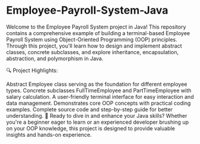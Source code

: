 # Employee-Payroll-System-Java
Welcome to the Employee Payroll System project in Java! This repository contains a comprehensive example of building a terminal-based Employee Payroll System using Object-Oriented Programming (OOP) principles. Through this project, you'll learn how to design and implement abstract classes, concrete subclasses, and explore inheritance, encapsulation, abstraction, and polymorphism in Java.

🔍 Project Highlights:

Abstract Employee class serving as the foundation for different employee types. Concrete subclasses FullTimeEmployee and PartTimeEmployee with salary calculation. A user-friendly terminal interface for easy interaction and data management. Demonstrates core OOP concepts with practical coding examples. Complete source code and step-by-step guide for better understanding. 🚀 Ready to dive in and enhance your Java skills? Whether you're a beginner eager to learn or an experienced developer brushing up on your OOP knowledge, this project is designed to provide valuable insights and hands-on experience. 
